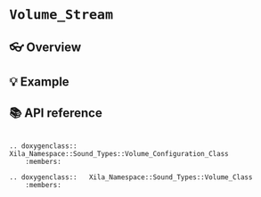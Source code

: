 # `Volume_Stream`

## 👓 Overview


## 💡 Example

## 📚 API reference

```{eval-rst}

.. doxygenclass::   Xila_Namespace::Sound_Types::Volume_Configuration_Class
    :members:

.. doxygenclass::   Xila_Namespace::Sound_Types::Volume_Class
    :members:

```